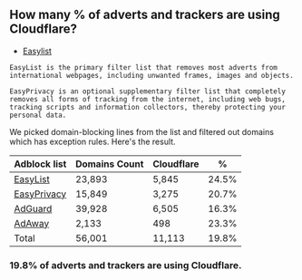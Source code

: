 ## How many % of adverts and trackers are using Cloudflare?


- [Easylist](https://web.archive.org/web/20210516110248/https://easylist.to/)
```
EasyList is the primary filter list that removes most adverts from international webpages, including unwanted frames, images and objects.

EasyPrivacy is an optional supplementary filter list that completely removes all forms of tracking from the internet, including web bugs, tracking scripts and information collectors, thereby protecting your personal data.
```


We picked domain-blocking lines from the list and filtered out domains which has exception rules.
Here's the result.


| Adblock list | Domains Count | Cloudflare | % |
| --- | --- | --- | --- |
| [EasyList](https://easylist.to/easylist/easylist.txt) | 23,893 | 5,845 | 24.5% |
| [EasyPrivacy](https://easylist.to/easylist/easyprivacy.txt) | 15,849 | 3,275 | 20.7% |
| [AdGuard](https://adguardteam.github.io/AdGuardSDNSFilter/Filters/filter.txt) | 39,928 | 6,505 | 16.3% |
| [AdAway](https://raw.githubusercontent.com/AdAway/adaway.github.io/master/hosts.txt) | 2,133 | 498 | 23.3% |
| Total | 56,001 | 11,113 | 19.8% |


### 19.8% of adverts and trackers are using Cloudflare.